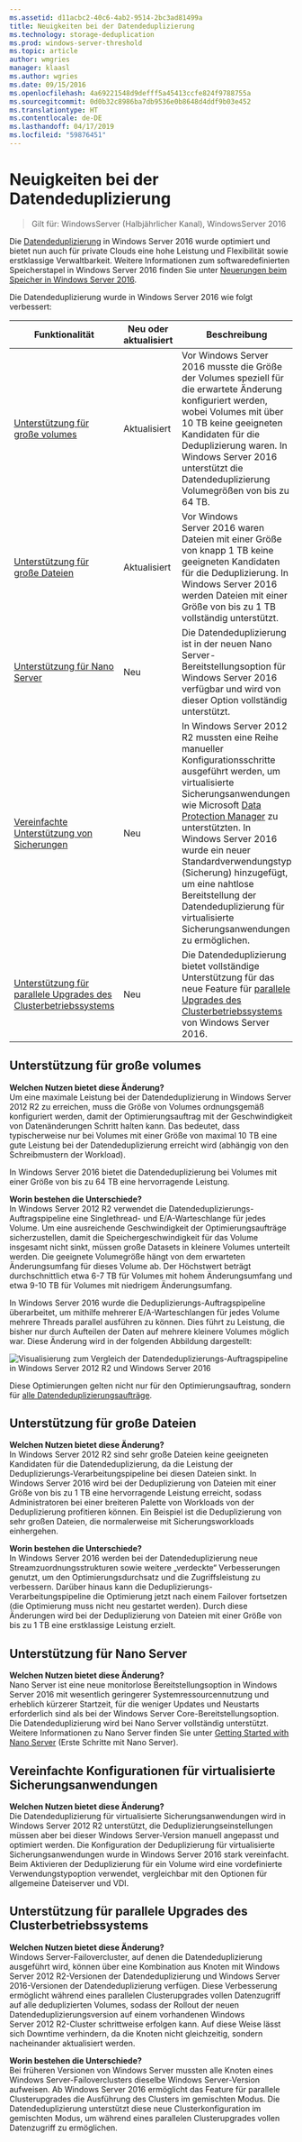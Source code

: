 ```yaml
---
ms.assetid: d11acbc2-40c6-4ab2-9514-2bc3ad81499a
title: Neuigkeiten bei der Datendeduplizierung
ms.technology: storage-deduplication
ms.prod: windows-server-threshold
ms.topic: article
author: wmgries
manager: klaasl
ms.author: wgries
ms.date: 09/15/2016
ms.openlocfilehash: 4a69221548d9defff5a45413ccfe824f9788755a
ms.sourcegitcommit: 0d0b32c8986ba7db9536e0b8648d4ddf9b03e452
ms.translationtype: HT
ms.contentlocale: de-DE
ms.lasthandoff: 04/17/2019
ms.locfileid: "59876451"
---
```

# <a name="whats-new-in-data-deduplication"></a>Neuigkeiten bei der Datendeduplizierung

> Gilt für: WindowsServer (Halbjährlicher Kanal), WindowsServer 2016

Die [Datendeduplizierung](overview.md) in Windows Server 2016 wurde optimiert und bietet nun auch für private Clouds eine hohe Leistung und Flexibilität sowie erstklassige Verwaltbarkeit. Weitere Informationen zum softwaredefinierten Speicherstapel in Windows Server 2016 finden Sie unter [Neuerungen beim Speicher in Windows Server 2016](../whats-new-in-storage.md).

Die Datendeduplizierung wurde in Windows Server 2016 wie folgt verbessert:

| Funktionalität | Neu oder aktualisiert | Beschreibung |
|---------------|----------------|-------------|
| [Unterstützung für große volumes](whats-new.md#large-volume-support) | Aktualisiert | Vor Windows Server 2016 musste die Größe der Volumes speziell für die erwartete Änderung konfiguriert werden, wobei Volumes mit über 10 TB keine geeigneten Kandidaten für die Deduplizierung waren. In Windows Server 2016 unterstützt die Datendeduplizierung Volumegrößen von bis zu 64 TB. |
| [Unterstützung für große Dateien](whats-new.md#large-file-support) | Aktualisiert | Vor Windows Server 2016 waren Dateien mit einer Größe von knapp 1 TB keine geeigneten Kandidaten für die Deduplizierung. In Windows Server 2016 werden Dateien mit einer Größe von bis zu 1 TB vollständig unterstützt. |
| [Unterstützung für Nano Server](whats-new.md#nano-server-support) | Neu | Die Datendeduplizierung ist in der neuen Nano Server-Bereitstellungsoption für Windows Server 2016 verfügbar und wird von dieser Option vollständig unterstützt. |
| [Vereinfachte Unterstützung von Sicherungen](whats-new.md#simple-backup-support) | Neu | In Windows Server 2012 R2 mussten eine Reihe manueller Konfigurationsschritte ausgeführt werden, um virtualisierte Sicherungsanwendungen wie Microsoft [Data Protection Manager](https://technet.microsoft.com/library/hh758173.aspx) zu unterstützten. In Windows Server 2016 wurde ein neuer Standardverwendungstyp (Sicherung) hinzugefügt, um eine nahtlose Bereitstellung der Datendeduplizierung für virtualisierte Sicherungsanwendungen zu ermöglichen.|
| [Unterstützung für parallele Upgrades des Clusterbetriebssystems](whats-new.md#cluster-upgrade-support) | Neu | Die Datendeduplizierung bietet vollständige Unterstützung für das neue Feature für [parallele Upgrades des Clusterbetriebssystems](../..//failover-clustering/cluster-operating-system-rolling-upgrade.md) von Windows Server 2016. |

## <a name="large-volume-support"></a>Unterstützung für große volumes

**Welchen Nutzen bietet diese Änderung?**  
Um eine maximale Leistung bei der Datendeduplizierung in Windows Server 2012 R2 zu erreichen, muss die Größe von Volumes ordnungsgemäß konfiguriert werden, damit der Optimierungsauftrag mit der Geschwindigkeit von Datenänderungen Schritt halten kann. Das bedeutet, dass typischerweise nur bei Volumes mit einer Größe von maximal 10 TB eine gute Leistung bei der Datendeduplizierung erreicht wird (abhängig von den Schreibmustern der Workload).

In Windows Server 2016 bietet die Datendeduplizierung bei Volumes mit einer Größe von bis zu 64 TB eine hervorragende Leistung.

**Worin bestehen die Unterschiede?**  
In Windows Server 2012 R2 verwendet die Datendeduplizierungs-Auftragspipeline eine Singlethread- und E/A-Warteschlange für jedes Volume. Um eine ausreichende Geschwindigkeit der Optimierungsaufträge sicherzustellen, damit die Speichergeschwindigkeit für das Volume insgesamt nicht sinkt, müssen große Datasets in kleinere Volumes unterteilt werden. Die geeignete Volumegröße hängt von dem erwarteten Änderungsumfang für dieses Volume ab. Der Höchstwert beträgt durchschnittlich etwa 6-7 TB für Volumes mit hohem Änderungsumfang und etwa 9-10 TB für Volumes mit niedrigem Änderungsumfang.

In Windows Server 2016 wurde die Deduplizierungs-Auftragspipeline überarbeitet, um mithilfe mehrerer E/A-Warteschlangen für jedes Volume mehrere Threads parallel ausführen zu können. Dies führt zu Leistung, die bisher nur durch Aufteilen der Daten auf mehrere kleinere Volumes möglich war. Diese Änderung wird in der folgenden Abbildung dargestellt:

![Visualisierung zum Vergleich der Datendeduplizierungs-Auftragspipeline in Windows Server 2012 R2 und Windows Server 2016](media/server-2016-dedup-job-pipeline.png)

Diese Optimierungen gelten nicht nur für den Optimierungsauftrag, sondern für [alle Datendeduplizierungsaufträge](understand.md#job-info).

## <a name="large-file-support"></a>Unterstützung für große Dateien
**Welchen Nutzen bietet diese Änderung?**  
In Windows Server 2012 R2 sind sehr große Dateien keine geeigneten Kandidaten für die Datendeduplizierung, da die Leistung der Deduplizierungs-Verarbeitungspipeline bei diesen Dateien sinkt. In Windows Server 2016 wird bei der Deduplizierung von Dateien mit einer Größe von bis zu 1 TB eine hervorragende Leistung erreicht, sodass Administratoren bei einer breiteren Palette von Workloads von der Deduplizierung profitieren können. Ein Beispiel ist die Deduplizierung von sehr großen Dateien, die normalerweise mit Sicherungsworkloads einhergehen.

**Worin bestehen die Unterschiede?**  
In Windows Server 2016 werden bei der Datendeduplizierung neue Streamzuordnungsstrukturen sowie weitere „verdeckte“ Verbesserungen genutzt, um den Optimierungsdurchsatz und die Zugriffsleistung zu verbessern. Darüber hinaus kann die Deduplizierungs-Verarbeitungspipeline die Optimierung jetzt nach einem Failover fortsetzen (die Optimierung muss nicht neu gestartet werden). Durch diese Änderungen wird bei der Deduplizierung von Dateien mit einer Größe von bis zu 1 TB eine erstklassige Leistung erzielt.

## <a name="nano-server-support"></a>Unterstützung für Nano Server
**Welchen Nutzen bietet diese Änderung?**  
Nano Server ist eine neue monitorlose Bereitstellungsoption in Windows Server 2016 mit wesentlich geringerer Systemressourcennutzung und erheblich kürzerer Startzeit, für die weniger Updates und Neustarts erforderlich sind als bei der Windows Server Core-Bereitstellungsoption. Die Datendeduplizierung wird bei Nano Server vollständig unterstützt. Weitere Informationen zu Nano Server finden Sie unter [Getting Started with Nano Server](../../get-started/getting-started-with-nano-server.md) (Erste Schritte mit Nano Server).

## <a name="simple-backup-support">Vereinfachte Konfigurationen für virtualisierte Sicherungsanwendungen</a>
**Welchen Nutzen bietet diese Änderung?**  
Die Datendeduplizierung für virtualisierte Sicherungsanwendungen wird in Windows Server 2012 R2 unterstützt, die Deduplizierungseinstellungen müssen aber bei dieser Windows Server-Version manuell angepasst und optimiert werden. Die Konfiguration der Deduplizierung für virtualisierte Sicherungsanwendungen wurde in Windows Server 2016 stark vereinfacht. Beim Aktivieren der Deduplizierung für ein Volume wird eine vordefinierte Verwendungstypoption verwendet, vergleichbar mit den Optionen für allgemeine Dateiserver und VDI.

## <a name="cluster-upgrade-support">Unterstützung für parallele Upgrades des Clusterbetriebssystems</a>
**Welchen Nutzen bietet diese Änderung?**  
Windows Server-Failovercluster, auf denen die Datendeduplizierung ausgeführt wird, können über eine Kombination aus Knoten mit Windows Server 2012 R2-Versionen der Datendeduplizierung und Windows Server 2016-Versionen der Datendeduplizierung verfügen. Diese Verbesserung ermöglicht während eines parallelen Clusterupgrades vollen Datenzugriff auf alle deduplizierten Volumes, sodass der Rollout der neuen Datendeduplizierungsversion auf einem vorhandenen Windows Server 2012 R2-Cluster schrittweise erfolgen kann. Auf diese Weise lässt sich Downtime verhindern, da die Knoten nicht gleichzeitig, sondern nacheinander aktualisiert werden.

**Worin bestehen die Unterschiede?**<br />
Bei früheren Versionen von Windows Server mussten alle Knoten eines Windows Server-Failoverclusters dieselbe Windows Server-Version aufweisen. Ab Windows Server 2016 ermöglicht das Feature für parallele Clusterupgrades die Ausführung des Clusters im gemischten Modus. Die Datendeduplizierung unterstützt diese neue Clusterkonfiguration im gemischten Modus, um während eines parallelen Clusterupgrades vollen Datenzugriff zu ermöglichen.
